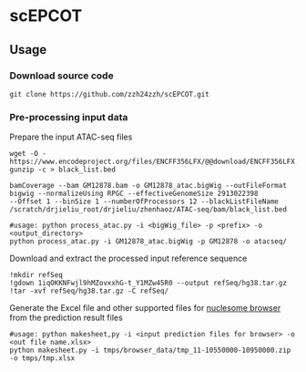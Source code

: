 # scEPCOT

## Usage

### Download source code

```
git clone https://github.com/zzh24zzh/scEPCOT.git
```

### Pre-processing input data
Prepare the input ATAC-seq files
```
wget -O - https://www.encodeproject.org/files/ENCFF356LFX/@@download/ENCFF356LFX.bed.gz| gunzip -c > black_list.bed

bamCoverage --bam GM12878.bam -o GM12878_atac.bigWig --outFileFormat bigwig --normalizeUsing RPGC --effectiveGenomeSize 2913022398 
--Offset 1 --binSize 1 --numberOfProcessors 12 --blackListFileName /scratch/drjieliu_root/drjieliu/zhenhaoz/ATAC-seq/bam/black_list.bed

#usage: python process_atac.py -i <bigWig_file> -p <prefix> -o <output_directory>
python process_atac.py -i GM12878_atac.bigWig -p GM12878 -o atacseq/
```


Download and extract the processed input reference sequence
```
!mkdir refSeq
!gdown 1iqOKKNFwjl9hMZovxxhG-t_Y1MZw45R0 --output refSeq/hg38.tar.gz
!tar -xvf refSeq/hg38.tar.gz -C refSeq/
```




Generate the Excel file and other supported files for [nuclesome browser](https://github.com/nucleome/nucleserver) from the prediction result files
```
#usage: python makesheet,py -i <input prediction files for browser> -o <out file name.xlsx>
python makesheet.py -i tmps/browser_data/tmp_11-10550000-10950000.zip -o tmps/tmp.xlsx
```

